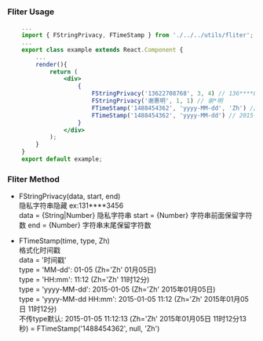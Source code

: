 ### Fliter Usage

```jsx
    ...
    import { FStringPrivacy, FTimeStamp } from './../../utils/fliter';
    ...
    export class example extends React.Component {
        ...
        render(){
            return (
                <div>
                    {
                        FStringPrivacy('13622708768', 3, 4) // 136****8768
                        FStringPrivacy('谢惠明', 1, 1) // 谢*明
                        FTimeStamp('1488454362', 'yyyy-MM-dd', 'Zh') // 2015年01月05日
                        FTimeStamp('1488454362', 'yyyy-MM-dd') // 2015-01-05
                    }
                </div> 
            );
        }
    }
    export default example;
```
### Fliter Method
- FStringPrivacy(data, start, end)  
隐私字符串隐藏 ex:131****3456    
 data = {String|Number} 隐私字符串
 start = {Number} 字符串前面保留字符数
 end = {Number} 字符串末尾保留字符数
     
- FTimeStamp(time, type, Zh)  
格式化时间戳    
data = '时间戳'    
type = 'MM-dd': 01-05 (Zh='Zh' 01月05日)    
type = 'HH:mm': 11:12 (Zh='Zh' 11时12分)    
type = 'yyyy-MM-dd': 2015-01-05 (Zh='Zh' 2015年01月05日)    
type = 'yyyy-MM-dd HH:mm': 2015-01-05 11:12 (Zh='Zh' 2015年01月05日 11时12分)    
不传type默认: 2015-01-05 11:12:13 (Zh='Zh' 2015年01月05日 11时12分13秒) = FTimeStamp('1488454362', null, 'Zh')  
           